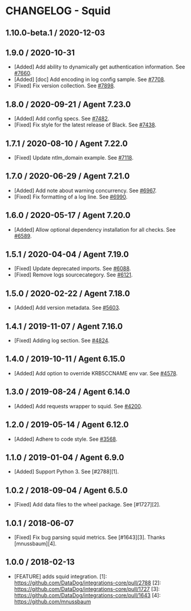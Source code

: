 # CHANGELOG - Squid

## 1.10.0-beta.1 / 2020-12-03


## 1.9.0 / 2020-10-31

* [Added] Add ability to dynamically get authentication information. See [#7660](https://github.com/DataDog/integrations-core/pull/7660).
* [Added] [doc] Add encoding in log config sample. See [#7708](https://github.com/DataDog/integrations-core/pull/7708).
* [Fixed] Fix version collection. See [#7898](https://github.com/DataDog/integrations-core/pull/7898).

## 1.8.0 / 2020-09-21 / Agent 7.23.0

* [Added] Add config specs. See [#7482](https://github.com/DataDog/integrations-core/pull/7482).
* [Fixed] Fix style for the latest release of Black. See [#7438](https://github.com/DataDog/integrations-core/pull/7438).

## 1.7.1 / 2020-08-10 / Agent 7.22.0

* [Fixed] Update ntlm_domain example. See [#7118](https://github.com/DataDog/integrations-core/pull/7118).

## 1.7.0 / 2020-06-29 / Agent 7.21.0

* [Added] Add note about warning concurrency. See [#6967](https://github.com/DataDog/integrations-core/pull/6967).
* [Fixed] Fix formatting of a log line. See [#6990](https://github.com/DataDog/integrations-core/pull/6990).

## 1.6.0 / 2020-05-17 / Agent 7.20.0

* [Added] Allow optional dependency installation for all checks. See [#6589](https://github.com/DataDog/integrations-core/pull/6589).

## 1.5.1 / 2020-04-04 / Agent 7.19.0

* [Fixed] Update deprecated imports. See [#6088](https://github.com/DataDog/integrations-core/pull/6088).
* [Fixed] Remove logs sourcecategory. See [#6121](https://github.com/DataDog/integrations-core/pull/6121).

## 1.5.0 / 2020-02-22 / Agent 7.18.0

* [Added] Add version metadata. See [#5603](https://github.com/DataDog/integrations-core/pull/5603).

## 1.4.1 / 2019-11-07 / Agent 7.16.0

* [Fixed] Adding log section. See [#4824](https://github.com/DataDog/integrations-core/pull/4824).

## 1.4.0 / 2019-10-11 / Agent 6.15.0

* [Added] Add option to override KRB5CCNAME env var. See [#4578](https://github.com/DataDog/integrations-core/pull/4578).

## 1.3.0 / 2019-08-24 / Agent 6.14.0

* [Added] Add requests wrapper to squid. See [#4200](https://github.com/DataDog/integrations-core/pull/4200).

## 1.2.0 / 2019-05-14 / Agent 6.12.0

* [Added] Adhere to code style. See [#3568](https://github.com/DataDog/integrations-core/pull/3568).

## 1.1.0 / 2019-01-04 / Agent 6.9.0

* [Added] Support Python 3. See [#2788][1].

## 1.0.2 / 2018-09-04 / Agent 6.5.0

* [Fixed] Add data files to the wheel package. See [#1727][2].

## 1.0.1 / 2018-06-07

* [Fixed] Fix bug parsing squid metrics. See [#1643][3]. Thanks [mnussbaum][4].

## 1.0.0 / 2018-02-13

* [FEATURE] adds squid integration.
[1]: https://github.com/DataDog/integrations-core/pull/2788
[2]: https://github.com/DataDog/integrations-core/pull/1727
[3]: https://github.com/DataDog/integrations-core/pull/1643
[4]: https://github.com/mnussbaum

